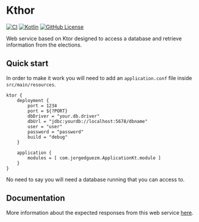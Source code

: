 # Kthor
[![CI](https://github.com/Narsuf/Kthor/actions/workflows/kotlin.yml/badge.svg)](https://github.com/Narsuf/Kthor/actions/workflows/kotlin.yml)
[![Kotlin](https://img.shields.io/badge/kotlin-1.8.0-blue.svg?logo=kotlin)](http://kotlinlang.org)
[![GitHub License](https://img.shields.io/badge/license-Apache%20License%202.0-blue.svg?style=flat)](http://www.apache.org/licenses/LICENSE-2.0)

Web service based on Ktor designed to access a database and retrieve information from
the elections.

## Quick start
In order to make it work you will need to add an `application.conf` file inside 
`src/main/resources`.

```
ktor {
    deployment {
        port = 1234
        port = ${?PORT}
        dbDriver = "your.db.driver"
        dbUrl = "jdbc:yourdb://localhost:5678/dbname"
        user = "user"
        password = "password"
        build = "debug"
    }

    application {
        modules = [ com.jorgedguezm.ApplicationKt.module ]
    }
}
```

No need to say you will need a database running that you can access to.

## Documentation
More information about the expected responses from this web service 
[here](https://github.com/Narsuf/Kthor/tree/main/docs).
